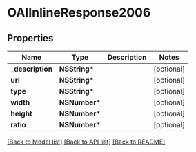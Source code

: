 # OAIInlineResponse2006

## Properties
Name | Type | Description | Notes
------------ | ------------- | ------------- | -------------
**_description** | **NSString*** |  | [optional] 
**url** | **NSString*** |  | [optional] 
**type** | **NSString*** |  | [optional] 
**width** | **NSNumber*** |  | [optional] 
**height** | **NSNumber*** |  | [optional] 
**ratio** | **NSNumber*** |  | [optional] 

[[Back to Model list]](../README.md#documentation-for-models) [[Back to API list]](../README.md#documentation-for-api-endpoints) [[Back to README]](../README.md)


